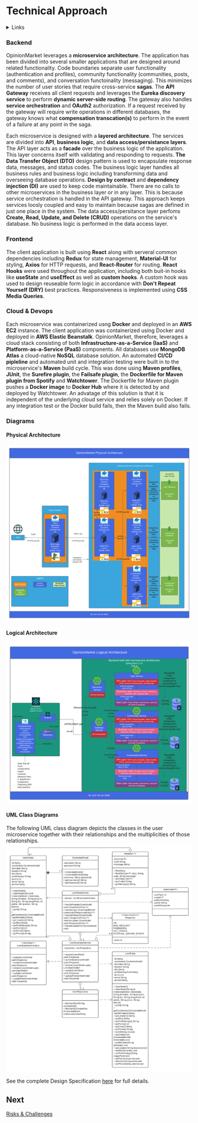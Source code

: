 # Technical Approach

<details>
  <summary>Links</summary>
  
  ## Portfolio Links
  - [Introduction](https://github.com/JoshVandeWalle/OpinionMarket/blob/main/Introduction.md "Introduction")  
  - [Requirements](https://github.com/JoshVandeWalle/OpinionMarket/blob/main/Requirements.md "Requirements")  
  - [Technologies](https://github.com/JoshVandeWalle/OpinionMarket/blob/main/Technologies.md "Technolgoies")  
  - [Technical Approach](https://github.com/JoshVandeWalle/OpinionMarket/blob/main/Approach.md "Technical Approach")  
  - [Risks & Challenges](https://github.com/JoshVandeWalle/OpinionMarket/blob/main/RisksAndChallenges.md "Risks & Challenges")  
  - [Issues](https://github.com/JoshVandeWalle/OpinionMarket/blob/main/Issues.md "Issues")  
  ## External Links
  - [OpinionMarket](http://clientapp6-env.eba-sifj8dsx.us-west-1.elasticbeanstalk.com/ "OpinionMarket")  
  - [Swagger](https://app.swaggerhub.com/apis/JoshV3742/Capstone/1.0.0 "Swagger")  
</details>

### Backend
OpinionMarket leverages a **microservice architecture**. The application has been divided into several smaller applications that are designed around related functionality. Code boundaries separate user functionality (authentication and profiles), community functionality (communities, posts, and comments), and conversation functoinality (messaging).  This minimizes the number of user stories that require cross-service **sagas**. The **API Gateway** receives all client requests and leverages the **Eureka discovery service** to perform **dynamic server-side routing**. The gateway also handles **service orchestration** and **OAuth2** authorization. If a request received by the gateway will require write operations in different databases, the gateway knows what **compensation transcation(s)** to perform in the event of a failure at any point in the saga. 

Each microservice is designed with a **layered architecture**. The services are divided into **API**, **business logic**, and **data access/persistance layers**. The API layer acts as a **facade** over the business logic of the application. This layer concerns itself with validating and responding to requests. **The Data Transfer Object (DTO)** design pattern is used to encapsulate response data, messages, and status codes. The business logic layer handles all business rules and business logic including transforming data and overseeing database operations. **Design by contract** and **dependency injection (DI)** are used to keep code maintainable. There are no calls to other microservices in the business layer or in any layer. This is because service orchestration is handled in the API gateway. This approach keeps services loosly coupled and easy to maintain because sagas are defined in just one place in the system. The data access/persitance layer perfoms **Create, Read, Update, and Delete (CRUD)** operations on the service's database. No business logic is performed in the data access layer.

### Frontend
The client application is built using **React** along with serveral common dependencies including **Redux** for state management, **Material-UI** for styling, **Axios** for HTTP requests, and **React-Router** for routing. **React Hooks** were used throughout the application, including both buit-in hooks like **useState** and **useEffect** as well as **custom hooks**. A custom hook was used to design reuseable form logic in accordance with **Don't Repeat Yourself (DRY)** best practices. Responsiveness is implemented using **CSS Media Queries**.

### Cloud & Devops
Each microservice was containerized usng **Docker** and deployed in an **AWS EC2** instance. The client application was containerized using Docker and deployed in **AWS Elastic Beanstalk**. OpinionMarket, therefore, leverages a cloud stack consisting of both **Infrastructure-as-a-Service (IaaS)** and **Platform-as-a-Service (PaaS)** components. All databases use **MongoDB Atlas** a cloud-native **NoSQL** database solution. An automated **CI/CD pipleline** and automated unit and integration testing were built in to the microservice's **Maven** build cycle. This was done using **Maven profiles**, **JUnit**, the **Surefire plugin**, the **Failsafe plugin**, the **Dockerfile for Maven plugin from Spotify** and **Watchtower**. The Dockerfile for Maven plugin pushes a **Docker image** to **Docker Hub** where it is detected by and deployed by Watchtower. An advatage of this solution is that it is independent of the underlying cloud service and relies solely on Docker. If any integration test or the Docker build fails, then the Maven build also fails.

### Diagrams  
#### Physical Architecture
![Phyiscal Architecture](/images/PhysicalArchitecture.png)

#### Logical Architecture
![Logical Architecture](/images/LogicalArchitecture.png)

#### UML Class Diagrams
The following UML class diagram depicts the classes in the user microservice together with their relationships and the multiplicities of those relationships.
![User Service](/images/userUML.png)

See the complete Design Specification [here](https://github.com/JoshVandeWalle/OpinionMarket/blob/main/DesignSpecification.docx "Design Specification") for full details.

## Next 
[Risks & Challenges](https://github.com/JoshVandeWalle/OpinionMarket/blob/main/RisksAndChallenges.md "Risks & Challenges")
